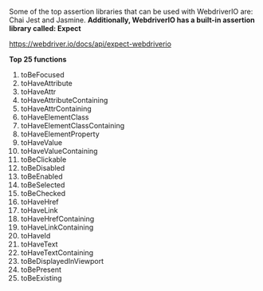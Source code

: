 Some of the top assertion libraries that can be used with WebdriverIO are: 
Chai
Jest
and Jasmine. 
**Additionally, WebdriverIO has a built-in assertion library called: Expect**

https://webdriver.io/docs/api/expect-webdriverio

**Top 25 functions**
1. toBeFocused
2. toHaveAttribute
3. toHaveAttr
4. toHaveAttributeContaining
5. toHaveAttrContaining
6. toHaveElementClass
7. toHaveElementClassContaining
8. toHaveElementProperty
9. toHaveValue
10. toHaveValueContaining
11. toBeClickable
12. toBeDisabled
13. toBeEnabled
14. toBeSelected
15. toBeChecked
16. toHaveHref
17. toHaveLink
18. toHaveHrefContaining
19. toHaveLinkContaining
20. toHaveId
21. toHaveText
22. toHaveTextContaining
23. toBeDisplayedInViewport
24. toBePresent
25. toBeExisting

